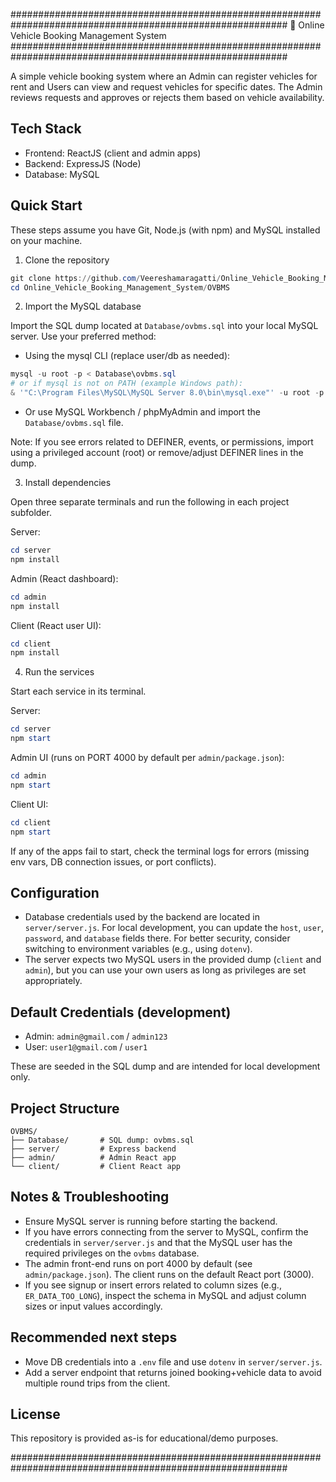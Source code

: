 ##########################################################################################################
🚗 Online Vehicle Booking Management System
##########################################################################################################

A simple vehicle booking system where an Admin can register vehicles for rent and Users can view
and request vehicles for specific dates. The Admin reviews requests and approves or rejects them based
on vehicle availability.

## Tech Stack

- Frontend: ReactJS (client and admin apps)
- Backend: ExpressJS (Node)
- Database: MySQL

## Quick Start

These steps assume you have Git, Node.js (with npm) and MySQL installed on your machine.

1. Clone the repository

```powershell
git clone https://github.com/Veereshamaragatti/Online_Vehicle_Booking_Management_System.git
cd Online_Vehicle_Booking_Management_System/OVBMS
```

2. Import the MySQL database

Import the SQL dump located at `Database/ovbms.sql` into your local MySQL server. Use your preferred method:

- Using the mysql CLI (replace user/db as needed):

```powershell
mysql -u root -p < Database\ovbms.sql
# or if mysql is not on PATH (example Windows path):
& '"C:\Program Files\MySQL\MySQL Server 8.0\bin\mysql.exe"' -u root -p < Database\ovbms.sql
```

- Or use MySQL Workbench / phpMyAdmin and import the `Database/ovbms.sql` file.

Note: If you see errors related to DEFINER, events, or permissions, import using a privileged account (root) or remove/adjust DEFINER lines in the dump.

3. Install dependencies

Open three separate terminals and run the following in each project subfolder.

Server:
```powershell
cd server
npm install
```

Admin (React dashboard):
```powershell
cd admin
npm install
```

Client (React user UI):
```powershell
cd client
npm install
```

4. Run the services

Start each service in its terminal.

Server:
```powershell
cd server
npm start
```

Admin UI (runs on PORT 4000 by default per `admin/package.json`):
```powershell
cd admin
npm start
```

Client UI:
```powershell
cd client
npm start
```

If any of the apps fail to start, check the terminal logs for errors (missing env vars, DB connection issues, or port conflicts).

## Configuration

- Database credentials used by the backend are located in `server/server.js`. For local development, you can update the `host`, `user`, `password`, and `database` fields there. For better security, consider switching to environment variables (e.g., using `dotenv`).
- The server expects two MySQL users in the provided dump (`client` and `admin`), but you can use your own users as long as privileges are set appropriately.

## Default Credentials (development)

- Admin: `admin@gmail.com` / `admin123`
- User: `user1@gmail.com` / `user1`

These are seeded in the SQL dump and are intended for local development only.

## Project Structure

```
OVBMS/
├── Database/       # SQL dump: ovbms.sql
├── server/         # Express backend
├── admin/          # Admin React app
└── client/         # Client React app
```

## Notes & Troubleshooting

- Ensure MySQL server is running before starting the backend.
- If you have errors connecting from the server to MySQL, confirm the credentials in `server/server.js` and that the MySQL user has the required privileges on the `ovbms` database.
- The admin front-end runs on port 4000 by default (see `admin/package.json`). The client runs on the default React port (3000).
- If you see signup or insert errors related to column sizes (e.g., `ER_DATA_TOO_LONG`), inspect the schema in MySQL and adjust column sizes or input values accordingly.

## Recommended next steps

- Move DB credentials into a `.env` file and use `dotenv` in `server/server.js`.
- Add a server endpoint that returns joined booking+vehicle data to avoid multiple round trips from the client.

## License

This repository is provided as-is for educational/demo purposes.

##########################################################################################################
